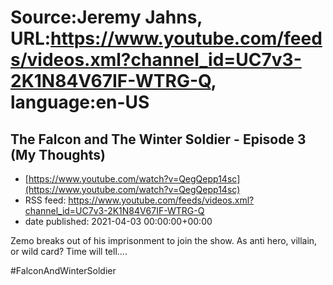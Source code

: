 # Source:Jeremy Jahns, URL:https://www.youtube.com/feeds/videos.xml?channel_id=UC7v3-2K1N84V67IF-WTRG-Q, language:en-US

## The Falcon and The Winter Soldier - Episode 3 (My Thoughts)
 - [https://www.youtube.com/watch?v=QegQepp14sc](https://www.youtube.com/watch?v=QegQepp14sc)
 - RSS feed: https://www.youtube.com/feeds/videos.xml?channel_id=UC7v3-2K1N84V67IF-WTRG-Q
 - date published: 2021-04-03 00:00:00+00:00

Zemo breaks out of his imprisonment to join the show. As anti hero, villain, or wild card? Time will tell....

#FalconAndWinterSoldier

